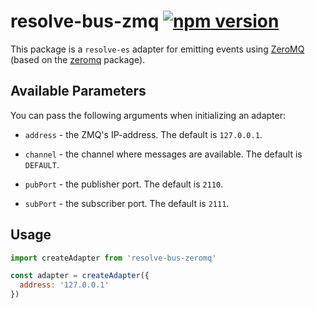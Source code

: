 # **resolve-bus-zmq**  [![npm version](https://badge.fury.io/js/resolve-bus-zmq.svg)](https://badge.fury.io/js/resolve-bus-zmq)

This package is a `resolve-es` adapter for emitting events using [ZeroMQ](http://zeromq.org/) (based on the [zeromq](https://www.npmjs.com/package/zeromq) package).

## Available Parameters
You can pass the following arguments when initializing an adapter:
* `address` - the ZMQ's IP-address. The default is `127.0.0.1`.

* `channel` - the channel where messages are available. The default is `DEFAULT`.

* `pubPort` - the publisher port. The default is `2110`.

* `subPort` - the subscriber port. The default is `2111`.

## Usage

```js
import createAdapter from 'resolve-bus-zeromq'

const adapter = createAdapter({
  address: '127.0.0.1'
})
```
